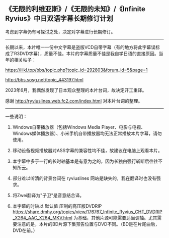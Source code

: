 《无限的利维亚斯》/《无限的未知》/《Infinite Ryvius》中日双语字幕长期修订计划
---


考虑到字幕仍有可探讨之处，决定对字幕进行长期修订。

---

长期以来，本片唯一一份中文字幕是盗版VCD自带字幕（有的地方将此字幕误标成了R3DVD字幕），质量不佳。本片的字幕质量不佳是我自学日语的直接原因。当年的相关帖子：

https://iiikl.top/bbs/topic.php?topic_id=292803&forum_id=5&page=1

http://bbs.sosg.net/topic_443197.html

2023年6月，我偶然发现了日本观众整理的本片台词，故决定开工重译。


感谢 http://ryviuslines.web.fc2.com/index.html 对本片台词的整理。

---

一些说明：

1. Windows自带播放器（包括Windows Media Player、电影与电视、Windows媒体播放器）、小米手机自带播放器均无法正常播放本片字幕，请勿使用。

2. 移动设备视频播放器对ASS字幕的兼容性均不佳，故建议在电脑上观看本片。

3. 本字幕中多于一行的长时轴基本是有意为之的，因为长独白强行斩断后往往不知所云。

4. 部分难以听清的背景台词在 ryviuslines 网站是缺失的，我在翻译时也没有强求。

5. 将Zwei翻译为"子卫"是音意结合译。

6. 本字幕的时轴以 默认值 压制的高压版DVDRIP https://share.dmhy.org/topics/view/176767_Infinite_Ryvius_CHT_DVDRIP_X264_AAC_X264_MKV.html 为基础，其他片源可能需要适当调轴。尤其需要注意的是，本片的BD片源下集预告位置与DVD不同。（BD是在片尾曲后，DVD在前。）
